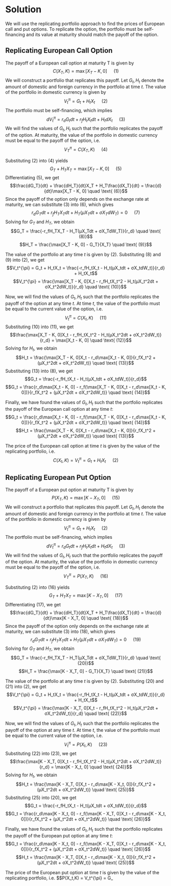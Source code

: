 

# **Solution**

We will use the replicating portfolio approach to find the prices of European call and put options. To replicate the option, the portfolio must be self-financing and its value at maturity should match the payoff of the option. 

## **Replicating European Call Option**

The payoff of a European call option at maturity T is given by
$$C(X_T,K) = \max[X_T - K, 0] \quad \text{ (1)}$$
We will construct a portfolio that replicates this payoff. Let $G_t,H_t$ denote the amount of domestic and foreign currency in the portfolio at time $t$. The value of the portfolio in domestic currency is given by
$$V_t^{\pi} = G_t + H_tX_t \quad \text{ (2)}$$
The portfolio must be self-financing, which implies
$$dV_t^{\pi} = r_dG_tdt + r_fH_tX_tdt + H_tdX_t \quad \text{ (3)}$$
We will find the values of $G_t,H_t$ such that the portfolio replicates the payoff of the option. At maturity, the value of the portfolio in domestic currency must be equal to the payoff of the option, i.e.
$$V_T^{\pi} = C(X_T,K) \quad \text{ (4)}$$

Substituting (2) into (4) yields
$$G_T + H_TX_T = \max[X_T - K, 0] \quad \text{ (5)}$$
Differentiating (5), we get
$$\frac{dG_T}{dt} + \frac{dH_T}{dt}X_T + H_T\frac{dX_T}{dt} = \frac{d}{dt}\max[X_T - K, 0] \quad \text{ (6)}$$
Since the payoff of the option only depends on the exchange rate at maturity, we can substitute (3) into (6), which gives
$$r_dG_Tdt + r_fH_TX_Tdt + H_T(μX_Tdt + σX_TdW_T) = 0 \quad \text{ (7)}$$
Solving for $G_T$ and $H_T$, we obtain
$$G_T = \frac{-r_fH_TX_T - H_T(μX_Tdt + σX_TdW_T)}{r_d} \quad \text{ (8)}$$
$$H_T = \frac{\max[X_T - K, 0] - G_T}{X_T} \quad \text{ (9)}$$

The value of the portfolio at any time $t$ is given by (2). Substituting (8) and (9) into (2), we get
$$V_t^{\pi} = G_t + H_tX_t = \frac{-r_fH_tX_t - H_t(μX_tdt + σX_tdW_t)}{r_d} + H_tX_t$$
$$V_t^{\pi} = \frac{\max[X_T - K, 0]X_t - r_fH_tX_t^2 - H_t(μX_t^2dt + σX_t^2dW_t)}{r_d} \quad \text{ (10)}$$

Now, we will find the values of $G_t,H_t$ such that the portfolio replicates the payoff of the option at any time $t$. At time $t$, the value of the portfolio must be equal to the current value of the option, i.e.
$$V_t^{\pi} = C(X_t,K) \quad \text{ (11)}$$
Substituting (10) into (11), we get
$$\frac{\max[X_T - K, 0]X_t - r_fH_tX_t^2 - H_t(μX_t^2dt + σX_t^2dW_t)}{r_d} = \max[X_t - K, 0] \quad \text{ (12)}$$
Solving for $H_t$, we obtain
$$H_t = \frac{\max[X_T - K, 0]X_t - r_d\max[X_t - K, 0]}{r_fX_t^2 + (μX_t^2dt + σX_t^2dW_t)} \quad \text{ (13)}$$
Substituting (13) into (8), we get
$$G_t = \frac{-r_fH_tX_t - H_t(μX_tdt + σX_tdW_t)}{r_d}$$
$$G_t = \frac{r_d\max[X_t - K, 0] - r_f(\max[X_T - K, 0]X_t - r_d\max[X_t - K, 0])}{r_fX_t^2 + (μX_t^2dt + σX_t^2dW_t)} \quad \text{ (14)}$$

Finally, we have found the values of $G_t,H_t$ such that the portfolio replicates the payoff of the European call option at any time $t$:
$$G_t = \frac{r_d\max[X_t - K, 0] - r_f(\max[X_T - K, 0]X_t - r_d\max[X_t - K, 0])}{r_fX_t^2 + (μX_t^2dt + σX_t^2dW_t)} \quad \text{ (14)}$$
$$H_t = \frac{\max[X_T - K, 0]X_t - r_d\max[X_t - K, 0]}{r_fX_t^2 + (μX_t^2dt + σX_t^2dW_t)} \quad \text{ (13)}$$

The price of the European call option at time $t$ is given by the value of the replicating portfolio, i.e.
$$C(X_t,K) = V_t^{\pi} = G_t + H_tX_t \quad \text{ (2)}$$

## **Replicating European Put Option**

The payoff of a European put option at maturity T is given by
$$P(X_T,K) = \max[K - X_T, 0] \quad \text{ (15)}$$
We will construct a portfolio that replicates this payoff. Let $G_t,H_t$ denote the amount of domestic and foreign currency in the portfolio at time $t$. The value of the portfolio in domestic currency is given by
$$V_t^{\pi} = G_t + H_tX_t \quad \text{ (2)}$$
The portfolio must be self-financing, which implies
$$dV_t^{\pi} = r_dG_tdt + r_fH_tX_tdt + H_tdX_t \quad \text{ (3)}$$
We will find the values of $G_t,H_t$ such that the portfolio replicates the payoff of the option. At maturity, the value of the portfolio in domestic currency must be equal to the payoff of the option, i.e.
$$V_T^{\pi} = P(X_T,K) \quad \text{ (16)}$$

Substituting (2) into (16) yields
$$G_T + H_TX_T = \max[K - X_T, 0] \quad \text{ (17)}$$
Differentiating (17), we get
$$\frac{dG_T}{dt} + \frac{dH_T}{dt}X_T + H_T\frac{dX_T}{dt} = \frac{d}{dt}\max[K - X_T, 0] \quad \text{ (18)}$$
Since the payoff of the option only depends on the exchange rate at maturity, we can substitute (3) into (18), which gives
$$r_dG_Tdt + r_fH_TX_Tdt + H_T(μX_Tdt + σX_TdW_T) = 0 \quad \text{ (19)}$$
Solving for $G_T$ and $H_T$, we obtain
$$G_T = \frac{-r_fH_TX_T - H_T(μX_Tdt + σX_TdW_T)}{r_d} \quad \text{ (20)}$$
$$H_T = \frac{\max[K - X_T, 0] - G_T}{X_T} \quad \text{ (21)}$$

The value of the portfolio at any time $t$ is given by (2). Substituting (20) and (21) into (2), we get
$$V_t^{\pi} = G_t + H_tX_t = \frac{-r_fH_tX_t - H_t(μX_tdt + σX_tdW_t)}{r_d} + H_tX_t$$
$$V_t^{\pi} = \frac{\max[K - X_T, 0]X_t - r_fH_tX_t^2 - H_t(μX_t^2dt + σX_t^2dW_t)}{r_d} \quad \text{ (22)}$$

Now, we will find the values of $G_t,H_t$ such that the portfolio replicates the payoff of the option at any time $t$. At time $t$, the value of the portfolio must be equal to the current value of the option, i.e.
$$V_t^{\pi} = P(X_t,K) \quad \text{ (23)}$$
Substituting (22) into (23), we get
$$\frac{\max[K - X_T, 0]X_t - r_fH_tX_t^2 - H_t(μX_t^2dt + σX_t^2dW_t)}{r_d} = \max[K - X_t, 0] \quad \text{ (24)}$$
Solving for $H_t$, we obtain
$$H_t = \frac{\max[K - X_T, 0]X_t - r_d\max[K - X_t, 0]}{r_fX_t^2 + (μX_t^2dt + σX_t^2dW_t)} \quad \text{ (25)}$$
Substituting (25) into (20), we get
$$G_t = \frac{-r_fH_tX_t - H_t(μX_tdt + σX_tdW_t)}{r_d}$$
$$G_t = \frac{r_d\max[K - X_t, 0] - r_f(\max[K - X_T, 0]X_t - r_d\max[K - X_t, 0])}{r_fX_t^2 + (μX_t^2dt + σX_t^2dW_t)} \quad \text{ (26)}$$

Finally, we have found the values of $G_t,H_t$ such that the portfolio replicates the payoff of the European put option at any time $t$:
$$G_t = \frac{r_d\max[K - X_t, 0] - r_f(\max[K - X_T, 0]X_t - r_d\max[K - X_t, 0])}{r_fX_t^2 + (μX_t^2dt + σX_t^2dW_t)} \quad \text{ (26)}$$
$$H_t = \frac{\max[K - X_T, 0]X_t - r_d\max[K - X_t, 0]}{r_fX_t^2 + (μX_t^2dt + σX_t^2dW_t)} \quad \text{ (25)}$$

The price of the European put option at time $t$ is given by the value of the replicating portfolio, i.e.
$$P(X_t,K) = V_t^{\pi} = G_